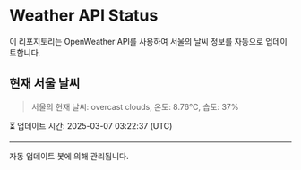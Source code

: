 
# Weather API Status

이 리포지토리는 OpenWeather API를 사용하여 서울의 날씨 정보를 자동으로 업데이트합니다.

## 현재 서울 날씨
> 서울의 현재 날씨: overcast clouds, 온도: 8.76°C, 습도: 37%

⏳ 업데이트 시간: 2025-03-07 03:22:37 (UTC)

---
자동 업데이트 봇에 의해 관리됩니다.
